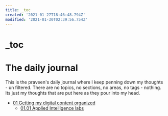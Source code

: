 ```yaml
---
title: _toc
created: '2021-01-27T18:46:48.794Z'
modified: '2021-01-30T02:39:56.754Z'
---
```


# _toc
# The daily journal

This is the praveen's daily journal where I keep penning down my thoughts - un filtered. There are no topics, no sections, no areas, no tags - nothing. Its just my thoughts that are put here as they pour into my head.

* <a href="#" onclick="loadMD('https://raw.githubusercontent.com/asthrasoft/guides/main/P00-000-GEN/notes/2021-01-27.md');">01 Getting my digital content organized</a>
  * <a href="#" onclick="loadMD('https://raw.githubusercontent.com/asthrasoft/guides/main/P00-000-GEN/notes/2021-01-28.md');">01.01 Applied Intelligence labs</a>

